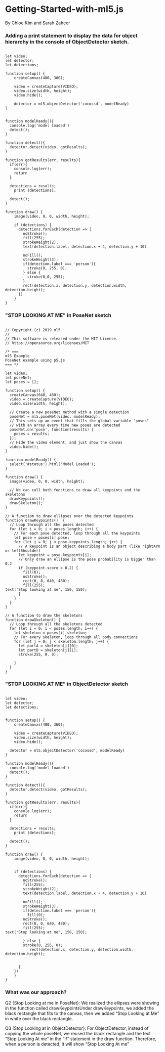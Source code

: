 # Getting-Started-with-ml5.js
By Chloe Kim and Sarah Zaheer


### Adding a print statement to display the data for object hierarchy in the console of ObjectDetector sketch.

```

let video;
let detector;
let detections;

function setup() {
    createCanvas(480, 360);
    
    video = createCapture(VIDEO);
    video.size(width, height);
    video.hide();

    detector = ml5.objectDetector('cocossd', modelReady)
}


function modelReady(){
  console.log('model loaded')
  detect();
}

function detect(){
  detector.detect(video, gotResults);
}

function gotResults(err, results){
  if(err){
    console.log(err);
    return
  }

  detections = results;
    print (detections);

  detect();
}

function draw() {
    image(video, 0, 0, width, height);

    if (detections) {
      detections.forEach(detection => {
        noStroke();
        fill(255);
        strokeWeight(2);
        text(detection.label, detection.x + 4, detection.y + 10)

        noFill();
        strokeWeight(3);
        if(detection.label === 'person'){
          stroke(0, 255, 0);
        } else {
          stroke(0,0, 255);
        }
        rect(detection.x, detection.y, detection.width, detection.height);  
      })
    } 
}

```


### "STOP LOOKING AT ME" in  PoseNet sketch

```

// Copyright (c) 2019 ml5
//
// This software is released under the MIT License.
// https://opensource.org/licenses/MIT

/* ===
ml5 Example
PoseNet example using p5.js
=== */

let video;
let poseNet;
let poses = [];

function setup() {
  createCanvas(640, 480);
  video = createCapture(VIDEO);
  video.size(width, height);

  // Create a new poseNet method with a single detection
  poseNet = ml5.poseNet(video, modelReady);
  // This sets up an event that fills the global variable "poses"
  // with an array every time new poses are detected
  poseNet.on('pose', function(results) {
    poses = results;
  });
  // Hide the video element, and just show the canvas
  video.hide();
}

function modelReady() {
  select('#status').html('Model Loaded');
}

function draw() {
  image(video, 0, 0, width, height);

  // We can call both functions to draw all keypoints and the skeletons
  drawKeypoints();
  drawSkeleton();
}

// A function to draw ellipses over the detected keypoints
function drawKeypoints()  {
  // Loop through all the poses detected
  for (let i = 0; i < poses.length; i++) {
    // For each pose detected, loop through all the keypoints
    let pose = poses[i].pose;
    for (let j = 0; j < pose.keypoints.length; j++) {
      // A keypoint is an object describing a body part (like rightArm or leftShoulder)
      let keypoint = pose.keypoints[j];
      // Only draw an ellipse is the pose probability is bigger than 0.2
      if (keypoint.score > 0.2) {
        fill(0);
        noStroke();
        rect(0, 0, 640, 480);
        fill(255);
text('Stop looking at me', 150, 150);
      }
    }
  }
}

// A function to draw the skeletons
function drawSkeleton() {
  // Loop through all the skeletons detected
  for (let i = 0; i < poses.length; i++) {
    let skeleton = poses[i].skeleton;
    // For every skeleton, loop through all body connections
    for (let j = 0; j < skeleton.length; j++) {
      let partA = skeleton[j][0];
      let partB = skeleton[j][1];
      stroke(255, 0, 0);
     
    }
  }
}

```
### "STOP LOOKING AT ME" in  ObjectDetector sketch


```

let video;
let detector;
let detections;


function setup() {
    createCanvas(480, 360);
    
    video = createCapture(VIDEO);
    video.size(width, height);
    video.hide();
   
  detector = ml5.objectDetector('cocossd', modelReady)
}

function modelReady(){
  console.log('model loaded')
  detect();
}

function detect(){
  detector.detect(video, gotResults);
}

function gotResults(err, results){
  if(err){
    console.log(err);
    return
  }

  detections = results;
    print (detections);

  detect();
}

function draw() {
    image(video, 0, 0, width, height);
   

    if (detections) {
      detections.forEach(detection => {
        noStroke();
        fill(255);
        strokeWeight(2);
        text(detection.label, detection.x + 4, detection.y + 10)

        noFill();
        strokeWeight(3);
        if(detection.label === 'person'){
          fill(0);
        noStroke();
        rect(0, 0, 640, 480);
        fill(255);
text('Stop looking at me', 150, 150);
        
        } else {
        stroke(0, 255, 0);
           rect(detection.x, detection.y, detection.width, detection.height);
        
 
      }
    })
    }
}

```



### What was our approach? 

Q2 {Stop Looking at me in PoseNet}: We realized the ellipses were showing in the function called drawKeypointsUnder drawKeypoints, we added the black rectangle that fits to the canvas, then we added “Stop Looking at Me” in white over the black rectangle. 

Q3 (Stop Looking at in ObjectDetector}: For ObjectDetector, instead of copying the whole poseNet, we reused the black rectangle and the text “Stop Looking At me” in the “if” statement in the draw function. Therefore, when a person is detected, it will show “Stop Looking At me”


